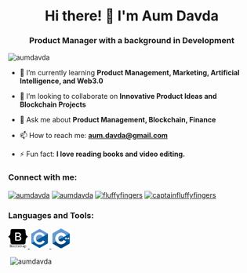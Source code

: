<h1 align="center">Hi there! 👋 I'm Aum Davda</h1>
<h3 align="center">Product Manager with a background in Development</h3>

<p align="left"> <img src="https://komarev.com/ghpvc/?username=aumdavda&label=Profile%20views&color=0e75b6&style=flat" alt="aumdavda" /> </p>

- 🌱 I’m currently learning **Product Management, Marketing, Artificial Intelligence, and Web3.0**

- 👯 I’m looking to collaborate on **Innovative Product Ideas and Blockchain Projects**

- 💬 Ask me about **Product Management, Blockchain, Finance**

- 📫 How to reach me: **aum.davda@gmail.com**

- ⚡ Fun fact: **I love reading books and video editing.**

<h3 align="left">Connect with me:</h3>
<p align="left">
<a href="https://www.linkedin.com/in/aumdavda" target="blank"><img align="center" src="https://raw.githubusercontent.com/rahuldkjain/github-profile-readme-generator/master/src/images/icons/Social/linkedin.svg" alt="aumdavda" height="30" width="40" /></a>
<a href="https://www.behance.net/aumdavda" target="blank"><img align="center" src="https://raw.githubusercontent.com/rahuldkjain/github-profile-readme-generator/master/src/images/icons/Social/behance.svg" alt="aumdavda" height="30" width="40" /></a>
<a href="https://www.codechef.com/users/fluffyfingers" target="blank"><img align="center" src="https://cdn.jsdelivr.net/npm/simple-icons@3.1.0/icons/codechef.svg" alt="fluffyfingers" height="30" width="40" /></a>
<a href="https://www.leetcode.com/captainfluffyfingers" target="blank"><img align="center" src="https://raw.githubusercontent.com/rahuldkjain/github-profile-readme-generator/master/src/images/icons/Social/leet-code.svg" alt="captainfluffyfingers" height="30" width="40" /></a>
</p>

<h3 align="left">Languages and Tools:</h3>
<p align="left"> 
  <!-- You can update these links to your current tools and technologies -->
  <a href="https://getbootstrap.com" target="_blank" rel="noreferrer"> <img src="https://raw.githubusercontent.com/devicons/devicon/master/icons/bootstrap/bootstrap-plain-wordmark.svg" alt="bootstrap" width="40" height="40"/> </a>
  <a href="https://www.cprogramming.com/" target="_blank" rel="noreferrer"> <img src="https://raw.githubusercontent.com/devicons/devicon/master/icons/c/c-original.svg" alt="c" width="40" height="40"/> </a>
  <a href="https://www.w3schools.com/cpp/" target="_blank" rel="noreferrer"> <img src="https://raw.githubusercontent.com/devicons/devicon/master/icons/cplusplus/cplusplus-original.svg" alt="cplusplus" width="40" height="40"/> </a>
  <!-- Add your current tools and technologies here -->
</p>

<p>&nbsp;<img align="center" src="https://github-readme-stats.vercel.app/api?username=aumdavda&show_icons=true&locale=en" alt="aumdavda" /></p>
